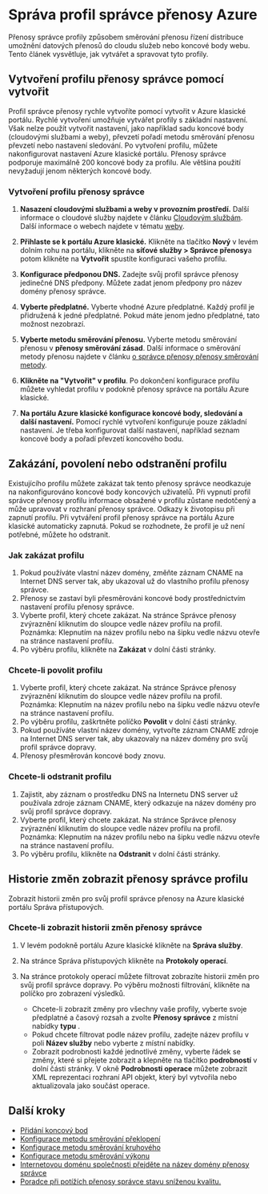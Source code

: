 <properties
    pageTitle="Správa profilů Azure přenosy správce | Microsoft Azure"
    description="Tento článek usnadňuje vytváření, zakázat, povolit, odstranění a zobrazení historie profil Azure přenosy správce."
    services="traffic-manager"
    documentationCenter=""
    authors="sdwheeler"
    manager="carmonm"
    editor=""
/>
<tags
    ms.service="traffic-manager"
    ms.devlang="na"
    ms.topic="hero-article"
    ms.tgt_pltfrm="na"
    ms.workload="infrastructure-services"
    ms.date="10/11/2016"
    ms.author="sewhee"
/>

# <a name="manage-an-azure-traffic-manager-profile"></a>Správa profil správce přenosy Azure

Přenosy správce profily způsobem směrování přenosu řízení distribuce umožnění datových přenosů do cloudu služeb nebo koncové body webu. Tento článek vysvětluje, jak vytvářet a spravovat tyto profily.

## <a name="create-a-traffic-manager-profile-using-quick-create"></a>Vytvoření profilu přenosy správce pomocí vytvořit

Profil správce přenosy rychle vytvoříte pomocí vytvořit v Azure klasické portálu. Rychlé vytvoření umožňuje vytvářet profily s základní nastavení. Však nelze použít vytvořit nastavení, jako například sadu koncové body (cloudovými službami a weby), převzetí pořadí metodu směrování přenosu převzetí nebo nastavení sledování. Po vytvoření profilu, můžete nakonfigurovat nastavení Azure klasické portálu. Přenosy správce podporuje maximálně 200 koncové body za profilu. Ale většina použití nevyžadují jenom některých koncové body.

### <a name="to-create-a-traffic-manager-profile"></a>Vytvoření profilu přenosy správce

1. **Nasazení cloudovými službami a weby v provozním prostředí.** Další informace o cloudové služby najdete v článku [Cloudovým službám](http://go.microsoft.com/fwlink/p/?LinkId=314074). Další informace o webech najdete v tématu [weby](http://go.microsoft.com/fwlink/p/?LinkId=393327).

2. **Přihlaste se k portálu Azure klasické.** Klikněte na tlačítko **Nový** v levém dolním rohu na portálu, klikněte na **síťové služby > Správce přenosy**a potom klikněte na **Vytvořit** spustíte konfiguraci vašeho profilu.
3. **Konfigurace předponou DNS.** Zadejte svůj profil správce přenosy jedinečné DNS předpony. Můžete zadat jenom předpony pro název domény přenosy správce.
4. **Vyberte předplatné.** Vyberte vhodné Azure předplatné. Každý profil je přidružená k jedné předplatné. Pokud máte jenom jedno předplatné, tato možnost nezobrazí.
5. **Vyberte metodu směrování přenosu.** Vyberte metodu směrování přenosu v **přenosy směrování zásad**. Další informace o směrování metody přenosu najdete v článku [o správce přenosy přenosy směrování metody](traffic-manager-routing-methods.md).
6. **Klikněte na "Vytvořit" v profilu**. Po dokončení konfigurace profilu můžete vyhledat profilu v podokně přenosy správce na portálu Azure klasické.
7. **Na portálu Azure klasické konfigurace koncové body, sledování a další nastavení.** Pomocí rychlé vytvoření konfiguruje pouze základní nastavení. Je třeba konfigurovat další nastavení, například seznam koncové body a pořadí převzetí koncového bodu.


## <a name="disable-enable-or-delete-a-profile"></a>Zakázání, povolení nebo odstranění profilu

Existujícího profilu můžete zakázat tak tento přenosy správce neodkazuje na nakonfigurováno koncové body koncových uživatelů. Při vypnutí profil správce přenosy profilu informace obsažené v profilu zůstane nedotčený a může upravovat v rozhraní přenosy správce.  Odkazy k životopisu při zapnutí profilu. Při vytváření profil přenosy správce na portálu Azure klasické automaticky zapnutá. Pokud se rozhodnete, že profil je už není potřebné, můžete ho odstranit.

### <a name="to-disable-a-profile"></a>Jak zakázat profilu

1. Pokud používáte vlastní název domény, změňte záznam CNAME na Internet DNS server tak, aby ukazoval už do vlastního profilu přenosy správce.
2. Přenosy se zastaví byli přesměrováni koncové body prostřednictvím nastavení profilu přenosy správce.
3. Vyberte profil, který chcete zakázat. Na stránce Správce přenosy zvýraznění kliknutím do sloupce vedle název profilu na profil. Poznámka: Klepnutím na název profilu nebo na šipku vedle názvu otevře na stránce nastavení profilu.
4. Po výběru profilu, klikněte na **Zakázat** v dolní části stránky.

### <a name="to-enable-a-profile"></a>Chcete-li povolit profilu

1. Vyberte profil, který chcete zakázat. Na stránce Správce přenosy zvýraznění kliknutím do sloupce vedle název profilu na profil. Poznámka: Klepnutím na název profilu nebo na šipku vedle názvu otevře na stránce nastavení profilu.
2. Po výběru profilu, zaškrtněte políčko **Povolit** v dolní části stránky.
3. Pokud používáte vlastní název domény, vytvořte záznam CNAME zdroje na Internet DNS server tak, aby ukazovaly na název domény pro svůj profil správce dopravy.
4. Přenosy přesměrován koncové body znovu.

### <a name="to-delete-a-profile"></a>Chcete-li odstranit profilu

1. Zajistit, aby záznam o prostředku DNS na Internetu DNS server už používala zdroje záznam CNAME, který odkazuje na název domény pro svůj profil správce dopravy.
2. Vyberte profil, který chcete zakázat. Na stránce Správce přenosy zvýraznění kliknutím do sloupce vedle název profilu na profil. Poznámka: Klepnutím na název profilu nebo na šipku vedle názvu otevře na stránce nastavení profilu.
3. Po výběru profilu, klikněte na **Odstranit** v dolní části stránky.

## <a name="view-traffic-manager-profile-change-history"></a>Historie změn zobrazit přenosy správce profilu

Zobrazit historii změn pro svůj profil správce přenosy na Azure klasické portálu Správa přístupových.

### <a name="to-view-your-traffic-manager-change-history"></a>Chcete-li zobrazit historii změn přenosy správce

1. V levém podokně portálu Azure klasické klikněte na **Správa služby**.
2. Na stránce Správa přístupových klikněte na **Protokoly operací**.
3. Na stránce protokoly operací můžete filtrovat zobrazíte historii změn pro svůj profil správce dopravy. Po výběru možnosti filtrování, klikněte na políčko pro zobrazení výsledků.

   - Chcete-li zobrazit změny pro všechny vaše profily, vyberte svoje předplatné a časový rozsah a zvolte **Přenosy správce** z místní nabídky **typu** .
   - Pokud chcete filtrovat podle název profilu, zadejte název profilu v poli **Název služby** nebo vyberte z místní nabídky.
   - Zobrazit podrobnosti každé jednotlivé změny, vyberte řádek se změny, které si přejete zobrazit a klepněte na tlačítko **podrobností** v dolní části stránky. V okně **Podrobnosti operace** můžete zobrazit XML reprezentaci rozhraní API objekt, který byl vytvořila nebo aktualizovala jako součást operace.

## <a name="next-steps"></a>Další kroky

- [Přidání koncový bod](traffic-manager-endpoints.md)
- [Konfigurace metodu směrování překlopení](traffic-manager-configure-failover-routing-method.md)
- [Konfigurace metodu směrování kruhového](traffic-manager-configure-round-robin-routing-method.md)
- [Konfigurace metodu směrování výkonu](traffic-manager-configure-performance-routing-method.md)
- [Internetovou doménu společnosti přejděte na název domény přenosy správce](traffic-manager-point-internet-domain.md)
- [Poradce při potížích přenosy správce stavu sníženou kvalitu.](traffic-manager-troubleshooting-degraded.md)